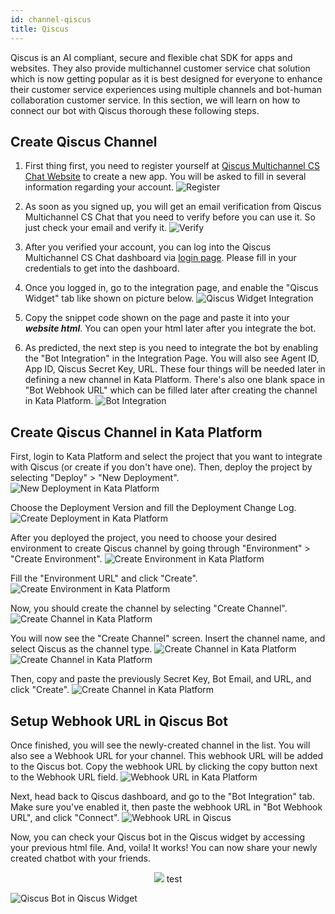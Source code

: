 ```yaml
---
id: channel-qiscus
title: Qiscus
---
```


Qiscus is an AI compliant, secure and flexible chat SDK for apps and websites. They also provide multichannel customer service chat solution which is now getting popular as it is best designed for everyone to enhance their customer service experiences using multiple channels and bot-human collaboration customer service. In this section, we will learn on how to connect our bot with Qiscus thorough these following steps.

## Create Qiscus Channel

1. First thing first, you need to register yourself at [Qiscus Multichannel CS Chat Website](https://multichannel.qiscus.com) to create a new app. You will be asked to fill in several information regarding your account.
![Register](./images/qiscus/sensor_register.jpg)

2. As soon as you signed up, you will get an email verification from Qiscus Multichannel CS Chat that you need to verify before you can use it. So just check your email and verify it.
![Verify](./images/qiscus/validate.png)

3. After you verified your account, you can log into the Qiscus Multichannel CS Chat dashboard via [login page](https://multichannel.qiscus.com). Please fill in your credentials to get into the dashboard.

4. Once you logged in, go to the integration page, and enable the "Qiscus Widget" tab like shown on picture below.
![Qiscus Widget Integration](./images/qiscus/red_qiscuswelcomepage.png)

5. Copy the snippet code shown on the page and paste it into your _**website html**_. You can open your html later after you integrate the bot.

6. As predicted, the next step is you need to integrate the bot by enabling the "Bot Integration" in the Integration Page. You will also see Agent ID, App ID, Qiscus Secret Key, URL. These four things will be needed later in defining a new channel in Kata Platform. There's also one blank space in "Bot Webhook URL" which can be filled later after creating the channel in Kata Platform.
![Bot Integration](./images/qiscus/sensor_botintegration.jpg)

## Create Qiscus Channel in Kata Platform

First, login to Kata Platform and select the project that you want to integrate with Qiscus (or create if you don't have one). Then, deploy the project by selecting "Deploy" > "New Deployment".
![New Deployment in Kata Platform](./images/qiscus/red_newdeployment.png)

Choose the Deployment Version and fill the Deployment Change Log.
![Create Deployment in Kata Platform](./images/qiscus/red_newdeployment3.jpg)

After you deployed the project, you need to choose your desired environment to create Qiscus channel by going through "Environment" > "Create Environment".
![Create Environment in Kata Platform](./images/qiscus/red_environmenttrue.png)

Fill the "Environment URL" and click "Create".
![Create Environment in Kata Platform](./images/qiscus/sensor_createenvironment.jpg)

Now, you should create the channel by selecting "Create Channel".
![Create Channel in Kata Platform](./images/qiscus/red_createchannel.jpg)

You will now see the "Create Channel" screen. Insert the channel name, and select Qiscus as the channel type.
![Create Channel in Kata Platform](./images/qiscus/red_createchannel2.png)
![Create Channel in Kata Platform](./images/qiscus/red_createchannel3.png)

Then, copy and paste the previously Secret Key, Bot Email, and URL, and click "Create".
![Create Channel in Kata Platform](./images/qiscus/red_createchannel4.png)

## Setup Webhook URL in Qiscus Bot

Once finished, you will see the newly-created channel in the list. You will also see a Webhook URL for your channel. This webhook URL will be added to the Qiscus bot. Copy the webhook URL by clicking the copy button next to the Webhook URL field.
![Webhook URL in Kata Platform](./images/qiscus/red_webhook.png)

Next, head back to Qiscus dashboard, and go to the "Bot Integration" tab. Make sure you've enabled it, then paste the webhook URL in "Bot Webhook URL", and click "Connect".
![Webhook URL in Qiscus](./images/qiscus/red_webhook2.png)

Now, you can check your Qiscus bot in the Qiscus widget by accessing your previous html file. And, voila! It works! You can now share your newly created chatbot with your friends.
<div style="text-align: center">
  <img src="./images/qiscus/result_deployed.png">
  <a>test</a>
</div>

![Qiscus Bot in Qiscus Widget](./images/qiscus/result_deployed.png)
